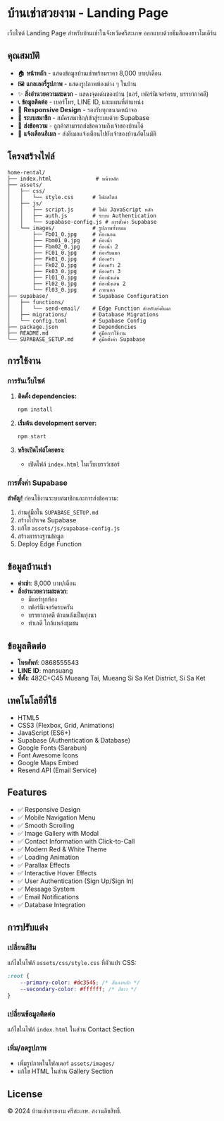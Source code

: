 # บ้านเช่าสวยงาม - Landing Page

เว็บไซต์ Landing Page สำหรับบ้านเช่าในจังหวัดศรีสะเกษ ออกแบบด้วยธีมสีแดงขาวโมเดิร์น

## คุณสมบัติ

- 🏠 **หน้าหลัก** - แสดงข้อมูลบ้านเช่าพร้อมราคา 8,000 บาท/เดือน
- 🖼️ **แกลเลอรี่รูปภาพ** - แสดงรูปภาพห้องต่าง ๆ ในบ้าน
- ✨ **สิ่งอำนวยความสะดวก** - แสดงจุดเด่นของบ้าน (แอร์, เฟอร์นิเจอร์ครบ, บรรยากาศดี)
- 📞 **ข้อมูลติดต่อ** - เบอร์โทร, LINE ID, และแผนที่ตำแหน่ง
- 📱 **Responsive Design** - รองรับทุกขนาดหน้าจอ
- 🔐 **ระบบสมาชิก** - สมัครสมาชิก/เข้าสู่ระบบด้วย Supabase
- 💬 **ส่งข้อความ** - ลูกค้าสามารถส่งข้อความถึงเจ้าของบ้านได้
- 📧 **แจ้งเตือนอีเมล** - ส่งอีเมลแจ้งเตือนไปยังเจ้าของบ้านอัตโนมัติ

## โครงสร้างไฟล์

```
home-rental/
├── index.html              # หน้าหลัก
├── assets/
│   ├── css/
│   │   └── style.css      # ไฟล์สไตล์
│   ├── js/
│   │   ├── script.js      # ไฟล์ JavaScript หลัก
│   │   ├── auth.js        # ระบบ Authentication
│   │   └── supabase-config.js # การตั้งค่า Supabase
│   └── images/            # รูปภาพทั้งหมด
│       ├── Fb01_0.jpg     # ห้องนอน
│       ├── Fbm01_0.jpg    # ห้องน้ำ
│       ├── Fbm02_0.jpg    # ห้องน้ำ 2
│       ├── FC01_0.jpg     # ห้องรับแขก
│       ├── Fk01_0.jpg     # ห้องครัว
│       ├── Fk02_0.jpg     # ห้องครัว 2
│       ├── Fk03_0.jpg     # ห้องครัว 3
│       ├── Fl01_0.jpg     # ห้องนั่งเล่น
│       ├── Fl02_0.jpg     # ห้องนั่งเล่น 2
│       └── Fl03_0.jpg     # ภายนอก
├── supabase/              # Supabase Configuration
│   ├── functions/
│   │   └── send-email/    # Edge Function สำหรับส่งอีเมล
│   ├── migrations/        # Database Migrations
│   └── config.toml        # Supabase Config
├── package.json           # Dependencies
├── README.md              # คู่มือการใช้งาน
└── SUPABASE_SETUP.md      # คู่มือตั้งค่า Supabase
```

## การใช้งาน

### การรันเว็บไซต์

1. **ติดตั้ง dependencies:**
   ```bash
   npm install
   ```

2. **เริ่มต้น development server:**
   ```bash
   npm start
   ```

3. **หรือเปิดไฟล์โดยตรง:**
   - เปิดไฟล์ `index.html` ในเว็บเบราว์เซอร์

### การตั้งค่า Supabase

**สำคัญ!** ก่อนใช้งานระบบสมาชิกและการส่งข้อความ:

1. อ่านคู่มือใน `SUPABASE_SETUP.md`
2. สร้างโปรเจค Supabase
3. แก้ไข `assets/js/supabase-config.js`
4. สร้างตารางฐานข้อมูล
5. Deploy Edge Function

## ข้อมูลบ้านเช่า

- **ค่าเช่า**: 8,000 บาท/เดือน
- **สิ่งอำนวยความสะดวก**: 
  - มีแอร์ทุกห้อง
  - เฟอร์นิเจอร์ครบครัน
  - บรรยากาศดี ด้านหลังเป็นทุ่งนา
  - ทำเลดี ใกล้แหล่งชุมชน

## ข้อมูลติดต่อ

- **โทรศัพท์**: 0868555543
- **LINE ID**: mansuang
- **ที่ตั้ง**: 482C+C45 Mueang Tai, Mueang Si Sa Ket District, Si Sa Ket

## เทคโนโลยีที่ใช้

- HTML5
- CSS3 (Flexbox, Grid, Animations)
- JavaScript (ES6+)
- Supabase (Authentication & Database)
- Google Fonts (Sarabun)
- Font Awesome Icons
- Google Maps Embed
- Resend API (Email Service)

## Features

- ✅ Responsive Design
- ✅ Mobile Navigation Menu
- ✅ Smooth Scrolling
- ✅ Image Gallery with Modal
- ✅ Contact Information with Click-to-Call
- ✅ Modern Red & White Theme
- ✅ Loading Animation
- ✅ Parallax Effects
- ✅ Interactive Hover Effects
- ✅ User Authentication (Sign Up/Sign In)
- ✅ Message System
- ✅ Email Notifications
- ✅ Database Integration

## การปรับแต่ง

### เปลี่ยนสีธีม
แก้ไขในไฟล์ `assets/css/style.css` ที่ตัวแปร CSS:
```css
:root {
    --primary-color: #dc3545; /* สีแดงหลัก */
    --secondary-color: #ffffff; /* สีขาว */
}
```

### เปลี่ยนข้อมูลติดต่อ
แก้ไขในไฟล์ `index.html` ในส่วน Contact Section

### เพิ่ม/ลดรูปภาพ
- เพิ่มรูปภาพในโฟลเดอร์ `assets/images/`
- แก้ไข HTML ในส่วน Gallery Section

## License

© 2024 บ้านเช่าสวยงาม ศรีสะเกษ. สงวนลิขสิทธิ์.
